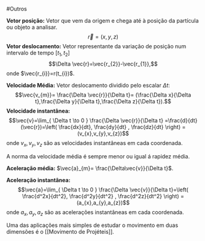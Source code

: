 #Outros 

**Vetor posição:** Vetor que vem da origem e chega até à posição da partícula ou objeto a analisar.$$\vec{r}=(x,y,z)$$
**Vetor deslocamento:** Vetor representante da variação de posição num intervalo de tempo $[t_{1},t_{2}]$$$\Delta \vec{r}=\vec{r_{2}}-\vec{r_{1}},$$onde $\vec{r_{i}}=r(t_{i})$.

**Velocidade Média:** Vetor deslocamento dividido pelo escalar $\Delta t$:$$\vec{v_{m}}= \frac{\Delta \vec{r}}{\Delta t}= (\frac{\Delta x}{\Delta t},\frac{\Delta y}{\Delta t},\frac{\Delta z}{\Delta t}).$$
**Velocidade instantânea:** $$\vec{v}=\lim_{ \Delta t \to 0 } \frac{\Delta \vec{r}}{\Delta t} =\frac{d}{dt}(\vec{r})=\left( \frac{dx}{dt}, \frac{dy}{dt} , \frac{dz}{dt} \right) =(v_{x},v_{y},v_{z})$$onde $v_{x},v_{y},v_{z}$ são as velocidades instantâneas em cada coordenada.

A norma da velocidade média é sempre menor ou igual á rapidez média.

**Aceleração média:** $\vec{a}_{m}=  \frac{\Delta\vec{v}}{\Delta t}$.

**Aceleração instantânea:** $$\vec{a}=\lim_{ \Delta t \to 0 } \frac{\Delta \vec{v}}{\Delta t}=\left( \frac{d^2x}{dt^2}, \frac{d^2y}{dt^2} , \frac{d^2z}{dt^2} \right) =(a_{x},a_{y},a_{z})$$onde $a_{x},a_{y},a_{z}$ são as acelerações instantâneas em cada coordenada.

Uma das aplicações mais simples de estudar o movimento em duas dimensões é o [[Movimento de Projéteis]].
